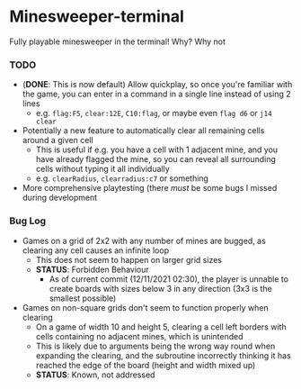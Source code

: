 # Minesweeper-terminal
Fully playable minesweeper in the terminal!
Why? Why not

### TODO
- (**DONE**: This is now default) Allow quickplay, so once you're familiar with the game, you can enter in a command in a single line instead of using 2 lines
  - e.g. `flag:F5`, `clear:12E`, `C10:flag`, or maybe even `flag d6` or `j14 clear`
- Potentially a new feature to automatically clear all remaining cells around a given cell
  - This is useful if e.g. you have a cell with 1 adjacent mine, and you have already flagged the mine, so you can reveal all surrounding cells without typing it all individually
  - e.g. `clearRadius`, `clearradius:c7` or something    
- More comprehensive playtesting (there *must* be some bugs I missed during development

### Bug Log
- Games on a grid of 2x2 with any number of mines are bugged, as clearing any cell causes an infinite loop
  - This does not seem to happen on larger grid sizes 
  - **STATUS**: Forbidden Behaviour
    - As of current commit (12/11/2021 02:30), the player is unnable to create boards with sizes below 3 in any direction (3x3 is the smallest possible)  
- Games on non-square grids don't seem to function properly when clearing
  - On a game of width 10 and height 5, clearing a cell left borders with cells containing no adjacent mines, which is unintended
  - This is likely due to arguments being the wrong way round when expanding the clearing, and the subroutine incorrectly thinking it has reached the edge of the board (height and width mixed up)
  - **STATUS**: Known, not addressed

